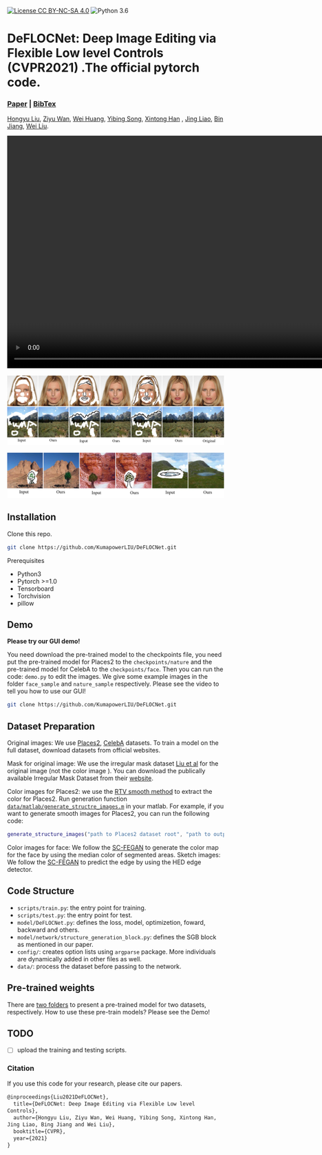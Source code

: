 [![License CC BY-NC-SA 4.0](https://img.shields.io/badge/license-CC4.0-blue.svg)](./LICENSE.md)
![Python 3.6](https://img.shields.io/badge/python-3.6-green.svg)
# DeFLOCNet: Deep Image Editing via Flexible Low level Controls (CVPR2021) .The official pytorch code.

###  [Paper](https://openaccess.thecvf.com/content/CVPR2021/papers/Liu_DeFLOCNet_Deep_Image_Editing_via_Flexible_Low-Level_Controls_CVPR_2021_paper.pdf) | [BibTex](#jump2)

[Hongyu Liu](#jump1),  [Ziyu Wan](http://raywzy.com/),  [Wei Huang](#jump1), [Yibing Song](https://ybsong00.github.io/), [Xintong Han](http://users.umiacs.umd.edu/~xintong/)
, [Jing Liao](https://liaojing.github.io/html/), [Bin Jiang](#jump1), [Wei Liu](https://scholar.google.com/citations?user=AjxoEpIAAAAJ&hl=zh-CN).<br>


<video width="960" height="540" controls>
    <source src="doc/Demo.mp4" type="video/mp4">
</video>


[//]: # (![edit_gif]&#40;./doc/edit.gif&#41;)
![DeFLOCNet Show](./doc/show.png)

![DeFLOCNet Show](./doc/show2.png)



## Installation

Clone this repo.
```bash
git clone https://github.com/KumapowerLIU/DeFLOCNet.git
```

Prerequisites
* Python3
* Pytorch >=1.0
* Tensorboard
* Torchvision
* pillow

## Demo
**Please try our GUI demo!** 

You need download the pre-trained model to the checkpoints file, you need put the pre-trained model for Places2 to the `checkpoints/nature` and 
the pre-trained model for CelebA to the `checkpoints/face`. Then you can run the code: `demo.py` to edit the images. We give some example images in
the folder `face_sample` and `nature_sample` respectively. Please see the video to tell you how to use our GUI!


```bash
git clone https://github.com/KumapowerLIU/DeFLOCNet.git
```


## Dataset Preparation

Original images: We use [Places2](http://places2.csail.mit.edu/), [CelebA](http://mmlab.ie.cuhk.edu.hk/projects/CelebA.html)  datasets. To train a model on the full dataset, download datasets from official websites.

Mask for original image: We use the irregular mask dataset [Liu et al](https://arxiv.org/abs/1804.07723) for the original image (not the color image ). You can download the publically available Irregular Mask Dataset from their [website](http://masc.cs.gmu.edu/wiki/partialconv).

Color images for Places2: we use the  [RTV smooth method](http://www.cse.cuhk.edu.hk/~leojia/projects/texturesep/) to extract the color for Places2. Run generation function [`data/matlab/generate_structre_images.m`](data/matlab/generate_structure_images.m) in your matlab. For example, if you want to generate smooth images for Places2, you can run the following code:

```matlab
generate_structure_images("path to Places2 dataset root", "path to output folder");
```

Color images for face: We follow the [SC-FEGAN](https://arxiv.org/pdf/1902.06838.pdf) to generate the color map for the face by using the median color of segmented areas. 
Sketch images: We follow the [SC-FEGAN](https://arxiv.org/pdf/1902.06838.pdf) to predict the edge by using the HED edge detector.



## Code Structure
- `scripts/train.py`: the entry point for training.
- `scripts/test.py`: the entry point for test.
- `model/DeFLOCNet.py`: defines the loss, model, optimizetion, foward, backward and others.
- `model/network/structure_generation_block.py`: defines the SGB block as mentioned in our paper.
- `config/`: creates option lists using `argparse` package. More individuals are dynamically added in other files as well.
- `data/`: process the dataset before passing to the network.


## Pre-trained weights
There are [two folders](https://drive.google.com/drive/folders/1IU2ZucjIoE_PnwWrhNLjoiHh5_-077zh?usp=sharing) to present a pre-trained model for two datasets, respectively. How to use these pre-train models? Please see the Demo!

## TODO
- [ ] upload the training and testing scripts.

<span id="jump2"></span>
### Citation
If you use this code for your research, please cite our papers.
```
@inproceedings{Liu2021DeFLOCNet},
  title={DeFLOCNet: Deep Image Editing via Flexible Low level Controls},
  author={Hongyu Liu, Ziyu Wan, Wei Huang, Yibing Song, Xintong Han, Jing Liao, Bing Jiang and Wei Liu},
  booktitle={CVPR},
  year={2021}
}